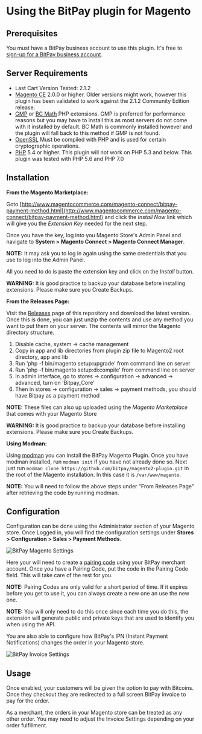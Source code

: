 # Using the BitPay plugin for Magento

## Prerequisites
You must have a BitPay business account to use this plugin.  It's free to [sign-up for a BitPay business account](https://bitpay.com/start).


## Server Requirements

* Last Cart Version Tested: 2.1.2
* [Magento CE](http://magento.com/resources/system-requirements) 2.0.0 or higher. Older versions might work, however this plugin has been validated to work against the 2.1.2 Community Edition release.
* [GMP](http://us2.php.net/gmp) or [BC Math](http://us2.php.net/manual/en/book.bc.php) PHP extensions.  GMP is preferred for performance reasons but you may have to install this as most servers do not come with it installed by default.  BC Math is commonly installed however and the plugin will fall back to this method if GMP is not found.
* [OpenSSL](http://us2.php.net/openssl) Must be compiled with PHP and is used for certain cryptographic operations.
* [PHP](http://us2.php.net/downloads.php) 5.4 or higher. This plugin will not work on PHP 5.3 and below. This plugin was tested with PHP 5.6 and PHP 7.0


## Installation

**From the Magento Marketplace:**

Goto [http://www.magentocommerce.com/magento-connect/bitpay-payment-method.html](http://www.magentocommerce.com/magento-connect/bitpay-payment-method.html) and click the *Install Now* link which will give you the *Extension Key* needed for the next step.

Once you have the key, log into you Magento Store's Admin Panel and navigate to **System > Magento Connect > Magento Connect Manager**.

**NOTE:** It may ask you to log in again using the same credentials that you use to log into the Admin Panel.

All you need to do is paste the extension key and click on the *Install* button.

**WARNING:** It is good practice to backup your database before installing extensions. Please make sure you Create Backups.


**From the Releases Page:**

Visit the [Releases](https://github.com/bitpay/magento2-plugin/releases) page of this repository and download the latest version. Once this is done, you can just unzip the contents and use any method you want to put them on your server. The contents will mirror the Magento directory structure.

1. Disable cache, system -> cache management
2. Copy in app and lib directories from plugin zip file to Magento2 root directory, app and lib
3. Run 'php -f bin/magento setup:upgrade' from command line on server
4. Run 'php -f bin/magento setup:di:compile' from command line on server
5. In admin interface, go to stores -> configuration -> advanced -> advanced, turn on 'Bitpay_Core'
6. Then in stores -> configuration -> sales -> payment methods, you should have Bitpay as a payment method

**NOTE:** These files can also up uploaded using the *Magento Marketplace* that comes with your Magento Store

**WARNING:** It is good practice to backup your database before installing extensions. Please make sure you Create Backups.


**Using Modman:**

Using [modman](https://github.com/colinmollenhour/modman) you can install the BitPay Magento Plugin. Once you have modman installed, run `modman init` if you have not already done so. Next just run `modman clone https://github.com/bitpay/magento2-plugin.git` in the root of the Magento installation. In this case it is `/var/www/magento`.


**NOTE:** You will need to follow the above steps under "From Releases Page" after retrieving the code by running modman.


## Configuration

Configuration can be done using the Administrator section of your Magento store. Once Logged in, you will find the configuration settings under **Stores > Configuration > Sales > Payment Methods**.

![BitPay Magento Settings](https://raw.githubusercontent.com/bitpay/magento2-plugin/master/docs/Magento2Settings.png "BitPay Magento Settings")

Here your will need to create a [pairing code](https://bitpay.com/api-tokens) using your BitPay merchant account. Once you have a Pairing Code, put the code in the Pairing Code field. This will take care of the rest for you.

**NOTE:** Pairing Codes are only valid for a short period of time. If it expires before you get to use it, you can always create a new one an use the new one.

**NOTE:** You will only need to do this once since each time you do this, the extension will generate public and private keys that are used to identify you when using the API.

You are also able to configure how BitPay's IPN (Instant Payment Notifications) changes the order in your Magento store.

![BitPay Invoice Settings](https://raw.githubusercontent.com/bitpay/magento2-plugin/master/docs/Magento2InvoiceSettings.png "BitPay Invoice Settings")


## Usage

Once enabled, your customers will be given the option to pay with Bitcoins. Once they checkout they are redirected to a full screen BitPay invoice to pay for the order.

As a merchant, the orders in your Magento store can be treated as any other order. You may need to adjust the Invoice Settings depending on your order fulfillment.
